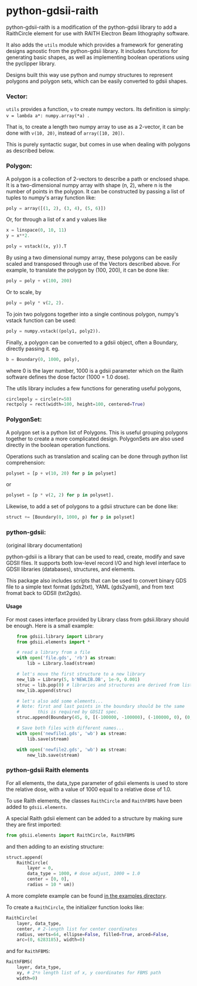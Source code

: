 python-gdsii-raith
==================

python-gdsii-raith is a modification of the python-gdsii library to add a
RaithCircle element for use with RAITH Electron Beam lithography software.

It also adds the `utils` module which provides a framework for generating
designs agnostic from the python-gdsii library.  It includes functions for generating
basic shapes, as well as implementing boolean operations using the pyclipper library.

Designs built this way use python and numpy structures to represent polygons and polygon sets, which
can be easily converted to gdsii shapes.

### Vector:

`utils` provides a function, `v` to create numpy vectors.  Its definition is simply: `v = lambda a*: numpy.array(*a)
`.

That is, to create a length two numpy array to use as a 2-vector, it can be done with `v(10, 20)`, instead of `array([10, 20])`.

This is purely syntactic sugar, but comes in use when dealing with polygons as described below.

### Polygon:

A polygon is a collection of 2-vectors to describe a path or enclosed shape.  It is a two-dimensional numpy array with shape (n, 2), where n is the number of points in the polygon.  It can be constructed by passing a list of tuples to numpy's array function like:

```python
poly = array([(1, 2), (3, 4), (5, 6)])
```

Or, for through a list of x and y values like
```python
x = linspace(0, 10, 11)
y = x**2.

poly = vstack((x, y)).T
```

By using a two dimensional numpy array, these polygons can be easily scaled and transposed through use of the Vectors described above.  For example, to translate the polygon by (100, 200), it can be done like:

```python
poly = poly + v(100, 200)
```

Or to scale, by

```python
poly = poly * v(2, 2).
```

To join two polygons together into a single continous polygon, numpy's vstack function can be used:

```python
poly = numpy.vstack((poly1, poly2)).
```

Finally, a polygon can be converted to a gdsii object, often a Boundary, directly passing it.  eg.

```python
b = Boundary(0, 1000, poly),
```
where 0 is the layer number, 1000 is a gdsii parameter which on the Raith software defines the dose factor (1000 = 1.0 dose).


The utils library includes a few functions for generating useful polygons,

```python
circlepoly = circle(r=50)
rectpoly = rect(width=100, height=100, centered=True)
```
### PolygonSet:

A polygon set is a python list of Polygons.  This is useful grouping polygons together to create a more complicated design.  PolygonSets are also used directly in the boolean operation functions.

Operations such as translation and scaling can be done through python list comprehension:

```python
polyset = [p + v(10, 20) for p in polyset]
```

or


```python
polyset = [p * v(2, 2) for p in polyset].
```

Likewise, to add a set of polygons to a gdsii structure can be done like:

```python
struct += [Boundary(0, 1000, p) for p in polyset]
```


















### python-gdsii:

(original library documentation)

python-gdsii is a library that can be used to read, create, modify and save
GDSII files. It supports both low-level record I/O and high level interface to
GDSII libraries (databases), structures, and elements.

This package also includes scripts that can be used to convert binary GDS file
to a simple text format (gds2txt), YAML (gds2yaml), and from text fromat
back to GDSII (txt2gds).

#### Usage

For most cases interface provided by Library class from gdsii.library should be
enough. Here is a small example:

```python
    from gdsii.library import Library
    from gdsii.elements import *

    # read a library from a file
    with open('file.gds', 'rb') as stream:
        lib = Library.load(stream)

    # let's move the first structure to a new library
    new_lib = Library(5, b'NEWLIB.DB', 1e-9, 0.001)
    struc = lib.pop(0) # libraries and structures are derived from list class
    new_lib.append(struc)

    # let's also add some elements...
    # Note: first and last points in the boundary should be the same
    #       this is required by GDSII spec.
    struc.append(Boundary(45, 0, [(-100000, -100000), (-100000, 0), (0,0), (0, -100000), (-100000, -100000)]))

    # Save both files with different names...
    with open('newfile1.gds', 'wb') as stream:
        lib.save(stream)

    with open('newfile2.gds', 'wb') as stream:
        new_lib.save(stream)
```


### python-gdsii Raith elements

For all elements, the data_type parameter of gdsii elements is used to store the relative dose, with a value of 1000 equal to a relative dose of 1.0.



To use Raith elements, the classes `RaithCircle` and `RaithFBMS` have been added to `gdsii.elements`.

A special Raith gdsii element can be added to a structure by making sure they are first imported:

```python
from gdsii.elements import RaithCircle, RaithFBMS
```

and then adding to an existing structure:

```python
struct.append(
    RaithCircle(
        layer = 0,
        data_type = 1000, # dose adjust, 1000 = 1.0
        center = [0, 0],
        radius = 10 * um))
```

A more complete example can be found [in the examples directory](examples/raith-circle.py).

To create a `RaithCircle`, the initializer function looks like:
```python
RaithCircle(
    layer, data_type,
    center, # 2-length list for center coordinates 
    radius, verts=64, ellipse=False, filled=True, arced=False, 
    arc=(0, 6283185), width=0)
```

and for `RaithFBMS`:
```python
RaithFBMS(
    layer, data_type, 
    xy, # 2*n length list of x, y coordinates for FBMS path
    width=0)
```